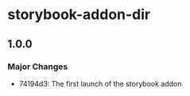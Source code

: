 # storybook-addon-dir

## 1.0.0

### Major Changes

- 74194d3: The first launch of the storybook addon
